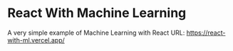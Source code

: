 # React With Machine Learning
 A very simple example of Machine Learning with React
URL: https://react-with-ml.vercel.app/
